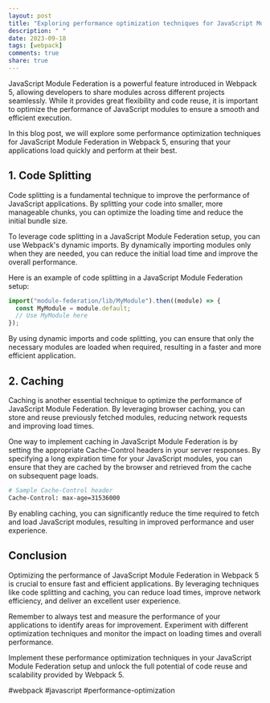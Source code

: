 ```yaml
---
layout: post
title: "Exploring performance optimization techniques for JavaScript Module Federation in Webpack 5"
description: " "
date: 2023-09-18
tags: [webpack]
comments: true
share: true
---
```


JavaScript Module Federation is a powerful feature introduced in Webpack 5, allowing developers to share modules across different projects seamlessly. While it provides great flexibility and code reuse, it is important to optimize the performance of JavaScript modules to ensure a smooth and efficient execution.

In this blog post, we will explore some performance optimization techniques for JavaScript Module Federation in Webpack 5, ensuring that your applications load quickly and perform at their best.

## 1. Code Splitting

Code splitting is a fundamental technique to improve the performance of JavaScript applications. By splitting your code into smaller, more manageable chunks, you can optimize the loading time and reduce the initial bundle size.

To leverage code splitting in a JavaScript Module Federation setup, you can use Webpack's dynamic imports. By dynamically importing modules only when they are needed, you can reduce the initial load time and improve the overall performance.

Here is an example of code splitting in a JavaScript Module Federation setup:

```javascript
import("module-federation/lib/MyModule").then((module) => {
  const MyModule = module.default;
  // Use MyModule here
});
```

By using dynamic imports and code splitting, you can ensure that only the necessary modules are loaded when required, resulting in a faster and more efficient application.

## 2. Caching

Caching is another essential technique to optimize the performance of JavaScript Module Federation. By leveraging browser caching, you can store and reuse previously fetched modules, reducing network requests and improving load times.

One way to implement caching in JavaScript Module Federation is by setting the appropriate Cache-Control headers in your server responses. By specifying a long expiration time for your JavaScript modules, you can ensure that they are cached by the browser and retrieved from the cache on subsequent page loads.

```bash
# Sample Cache-Control header
Cache-Control: max-age=31536000
```

By enabling caching, you can significantly reduce the time required to fetch and load JavaScript modules, resulting in improved performance and user experience.

## Conclusion

Optimizing the performance of JavaScript Module Federation in Webpack 5 is crucial to ensure fast and efficient applications. By leveraging techniques like code splitting and caching, you can reduce load times, improve network efficiency, and deliver an excellent user experience.

Remember to always test and measure the performance of your applications to identify areas for improvement. Experiment with different optimization techniques and monitor the impact on loading times and overall performance.

Implement these performance optimization techniques in your JavaScript Module Federation setup and unlock the full potential of code reuse and scalability provided by Webpack 5.

#webpack #javascript #performance-optimization